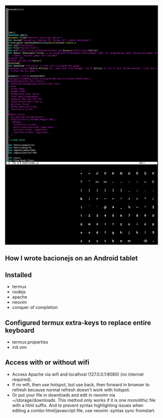 ![README](README.JPG)
## How I wrote bacionejs on an Android tablet
## Installed
- termux
- nodejs
- apache
- neovim
- conquer of completion

## Configured termux extra-keys to replace entire keyboard
- termux.properties
- init.vim

## Access with or without wifi
- Access Apache via wifi and localhost (127.0.0.1:8080) (no internet required).
- If no wifi, then use hotspot, but use back, then forward in browser to refresh because normal refresh doesn't work with hotspot.
- Or put your file in downloads and edit in neovim via ~/storage/downloads. This method only works if it is one monolithic file with a html suffix. And to prevent syntax highlighting issues when editing a combo html/javascript file, use neovim :syntax sync fromstart.
